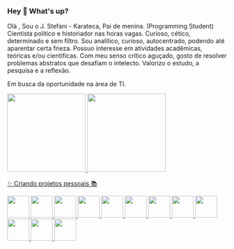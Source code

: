 ### Hey 👋 What's up?

 Olá , Sou o J. Stefani - Karateca, Pai de menina. (Programming Student) Cientista político e historiador nas horas vagas. Curioso, cético, determinado e sem filtro. Sou analítico, curioso, autocentrado, podendo até aparentar certa frieza. Possuo interesse em atividades acadêmicas, teóricas e/ou científicas. Com meu senso crítico aguçado, gosto de resolver problemas abstratos que desafiam o intelecto. Valorizo o estudo, a pesquisa e a reflexão.

Em busca da oportunidade na área de TI.  <div>
<a href="https://github.com/jotastefani">
<img height="180em" src="https://github-readme-stats.vercel.app/api/top-langs/?username=jotastefani&layout=compact&langs_count=7&theme=dracula"/>
<img height="180em" src="https://github-readme-stats.vercel.app/api?username=jotastefani&show_icons=true&theme=dracula&include_all_commits=true&count_private=true"/> </div>
 
✨ Criando projetos pessoais 📚 
 <div justify-items:"center" display:"flex" align-items:"center">
<img height="50em" src="https://cdn.jsdelivr.net/gh/devicons/devicon/icons/react/react-original.svg" /> 
 <img height="50em" src="https://cdn.jsdelivr.net/gh/devicons/devicon/icons/nodejs/nodejs-original-wordmark.svg" /> 
 <img height="50em" src="https://cdn.jsdelivr.net/gh/devicons/devicon/icons/java/java-original-wordmark.svg" /> 
 <img height="50em" src="https://cdn.jsdelivr.net/gh/devicons/devicon/icons/javascript/javascript-original.svg" /> 
 <img height="50em" src="https://cdn.jsdelivr.net/gh/devicons/devicon/icons/typescript/typescript-original.svg" /> 
 <img height="50em" src="https://cdn.jsdelivr.net/gh/devicons/devicon/icons/html5/html5-original.svg" /> 
 <img height="50em" src="https://cdn.jsdelivr.net/gh/devicons/devicon/icons/css3/css3-original.svg" /> 
 <img height="50em" src="https://cdn.jsdelivr.net/gh/devicons/devicon/icons/tailwindcss/tailwindcss-original-wordmark.svg" /> 
 <img height="50em" src="https://cdn.jsdelivr.net/gh/devicons/devicon/icons/bash/bash-original.svg" /> 
 <img height="50em" src="https://cdn.jsdelivr.net/gh/devicons/devicon/icons/bootstrap/bootstrap-original.svg" /> 
 <img height="50em" src="https://cdn.jsdelivr.net/gh/devicons/devicon/icons/vscode/vscode-original.svg" /> 
 <img height="50em" src="https://cdn.jsdelivr.net/gh/devicons/devicon/icons/github/github-original.svg" /> 
 </div>
          
          
          
          
          
          

           

          



           
          
          
          
